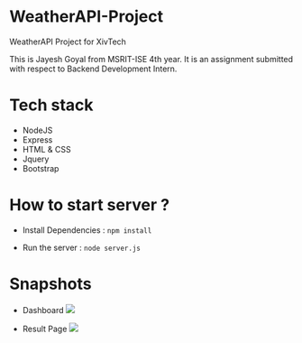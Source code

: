 # WeatherAPI-Project
WeatherAPI Project for XivTech

This is Jayesh Goyal from MSRIT-ISE 4th year. It is an assignment submitted with respect to Backend Development Intern. 

# Tech stack

- NodeJS
- Express
- HTML & CSS
- Jquery
- Bootstrap

# How to start server ?

- Install Dependencies : 
``` npm install ```

- Run the server :
``` node server.js ```

# Snapshots

- Dashboard
![](https://github.com/Jayeshgoyal0308/WeatherAPI-Project/blob/main/screenshots/Dashboard.png)

- Result Page
![](https://github.com/Jayeshgoyal0308/WeatherAPI-Project/blob/main/screenshots/Result.png)
